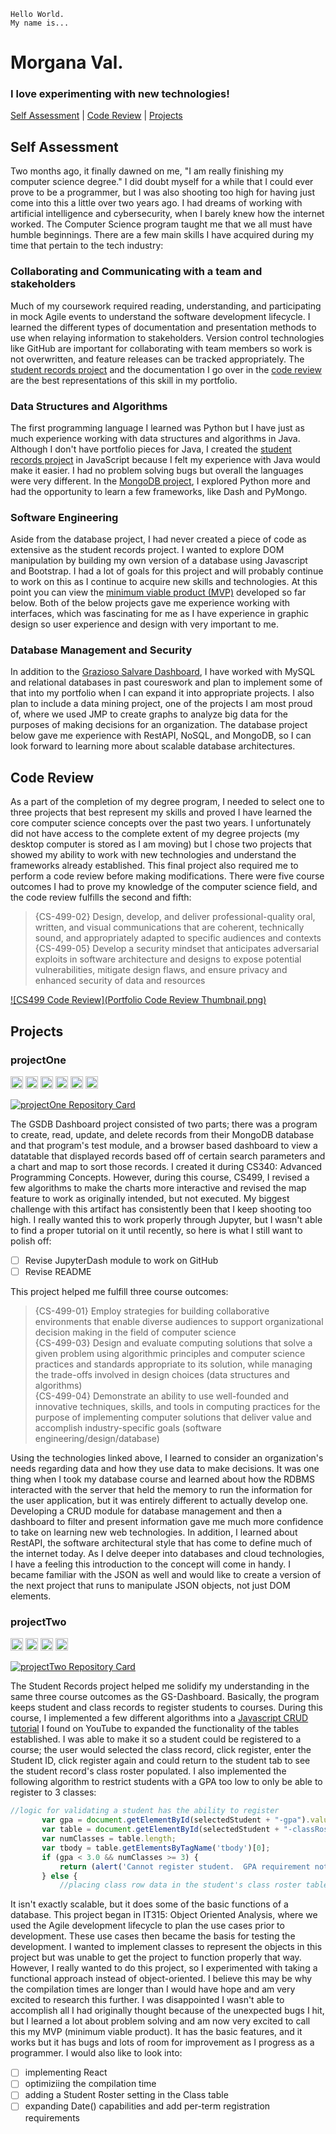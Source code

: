 ```
Hello World. 
My name is...
```
# Morgana Val.
### I love experimenting with new technologies!

[Self Assessment](#self-assessment) | [Code Review](#code-review) | [Projects](#projects) 

## Self Assessment

Two months ago, it finally dawned on me, "I am really finishing my computer science degree." I did doubt myself for a while that I could ever prove to be a programmer, but I was also shooting too high for having just come into this a little over two years ago.  I had dreams of working with artificial intelligence and cybersecurity, when I barely knew how the internet worked.  The Computer Science program taught me that we all must have humble beginnings. There are a few main skills I have acquired during my time that pertain to the tech industry:

### Collaborating and Communicating with a team and stakeholders
Much of my coursework required reading, understanding, and participating in mock Agile events to understand the software development lifecycle.  I learned the different types of documentation and presentation methods to use when relaying information to stakeholders.  Version control technologies like GitHub are important for collaborating with team members so work is not overwritten, and feature releases can be tracked appropriately.  The [student records project](#projecttwo) and the documentation I go over in the [code review](#code-review) are the best representations of this skill in my portfolio.

### Data Structures and Algorithms
The first programming language I learned was Python but I have just as much experience working with data structures and algorithms in Java.  Although I don't have portfolio pieces for Java, I created the [student records project](#projecttwo) in JavaScript because I felt my experience with Java would make it easier.  I had no problem solving bugs but overall the languages were very different. In the [MongoDB project](#projectone), I explored Python more and had the opportunity to learn a few frameworks, like Dash and PyMongo.  

### Software Engineering
Aside from the database project, I had never created a piece of code as extensive as the student records project.  I wanted to explore DOM manipulation by building my own version of a database using Javascript and Bootstrap.  I had a lot of goals for this project and will probably continue to work on this as I continue to acquire new skills and technologies.  At this point you can view the [minimum viable product (MVP)](#projecttwo) developed so far below.  Both of the below projects gave me experience working with interfaces, which was fascinating for me as I have experience in graphic design so user experience and design with very important to me.  

### Database Management and Security
In addition to the [Grazioso Salvare Dashboard](#projectone), I have worked with MySQL and relational databases in past coureswork and plan to implement some of that into my portfolio when I can expand it into appropriate projects.  I also plan to include a data mining project, one of the projects I am most proud of, where we used JMP to create graphs to analyze big data for the purposes of making decisions for an organization.  The database project below gave me experience with RestAPI, NoSQL, and MongoDB, so I can look forward to learning more about scalable database architectures.

## Code Review
As a part of the completion of my degree program, I needed to select one to three projects that best represent my skills and proved I have learned the core computer science concepts over the past two years.  I unfortunately did not have access to the complete extent of my degree projects (my desktop computer is stored as I am moving) but I chose two projects that showed my ability to work with new technologies and understand the frameworks already established.  This final project also required me to perform a code review before making modifications.  There were five course outcomes I had to prove my knowledge of the computer science field, and the code review fulfills the second and fifth:

> {CS-499-02} Design, develop, and deliver professional-quality oral, written, and visual communications that are coherent, technically sound,
and appropriately adapted to specific audiences and contexts <br/>
> {CS-499-05} Develop a security mindset that anticipates adversarial exploits in software architecture and designs to expose potential vulnerabilities,
mitigate design flaws, and ensure privacy and enhanced security of data and resources 

[![CS499 Code Review](Portfolio Code Review Thumbnail.png)](https://www.loom.com/share/58fb4ee2a6bd4f29b211d4e682f31f07?sharedAppSource=personal_library "CS499 Github Pages Portfolio Code Review")


## Projects
### projectOne
[<img height="20" width="20" src="https://cdn.jsdelivr.net/npm/simple-icons@v5/icons/python.svg" />](python.org)  [<img height="20" width="20" src="https://cdn.jsdelivr.net/npm/simple-icons@v5/icons/mongodb.svg" />](mongodb.com)  [<img height="20" width="20" src="https://cdn.jsdelivr.net/npm/simple-icons@v5/icons/json.svg" />](https://www.json.org)  [<img height="20" width="20" src="https://cdn.jsdelivr.net/npm/simple-icons@v5/icons/numpy.svg" />](numpy.org) 
 [<img height="20" width="20" src="https://cdn.jsdelivr.net/npm/simple-icons@v5/icons/pandas.svg" />](pandas.pydata.org)  [<img height="20" width="20" src="https://cdn.jsdelivr.net/npm/simple-icons@v5/icons/plotly.svg" />](plotly.com/dash/)<br/>   


[![projectOne Repository Card](https://github-readme-stats.vercel.app/api/pin/?username=morgval&repo=GS-Dashboard)](https://github.com/morgval/GS-Dashboard)

The GSDB Dashboard project consisted of two parts; there was a program to create, read, update, and delete records from their MongoDB database and that program's test module, and a browser based dashboard to view a datatable that displayed records based off of certain search parameters and a chart and map to sort those records.  I created it during CS340: Advanced Programming Concepts.  However, during this course, CS499, I revised a few algorithms to make the charts more interactive and revised the map feature to work as originally intended, but not executed.  My biggest challenge with this artifact has consistently been that I keep shooting too high. I really wanted this to work properly through Jupyter, but I wasn't able to find a proper tutorial on it until recently, so here is what I still want to polish off:

- [ ] Revise JupyterDash module to work on GitHub
- [ ] Revise README

This project helped me fulfill three course outcomes:

> {CS-499-01} Employ strategies for building collaborative environments that enable diverse audiences to support organizational decision
making in the field of computer science <br/>
> {CS-499-03} Design and evaluate computing solutions that solve a given problem using algorithmic principles and computer science practices and
standards appropriate to its solution, while managing the trade-offs involved in design choices (data structures and algorithms) <br/>
> {CS-499-04} Demonstrate an ability to use well-founded and innovative techniques, skills, and tools in computing practices for the purpose of
implementing computer solutions that deliver value and accomplish industry-specific goals (software engineering/design/database) 

Using the technologies linked above, I learned to consider an organization's needs regarding data and how they use data to make decisions. It was one thing when I took my database course and learned about how the RDBMS interacted with the server that held the memory to run the information for the user application, but it was entirely different to actually develop one.  Developing a CRUD module for database management and then a dashboard to filter and present information gave me much more confidence to take on learning new web technologies.  In addition, I learned about RestAPI, the software architectural style that has come to define much of the internet today.  As I delve deeper into databases and cloud technologies, I have a feeling this introduction to the concept will come in handy.  I became familiar with the JSON as well and would like to create a version of the next project that runs to manipulate JSON objects, not just DOM elements.

### projectTwo
[<img height="20" width="20" src="https://cdn.jsdelivr.net/npm/simple-icons@v5/icons/html5.svg" />](https://developer.mozilla.org/en-US/docs/Web/HTML)  [<img height="20" width="20" src="https://cdn.jsdelivr.net/npm/simple-icons@v5/icons/javascript.svg" />](javascript.com)  [<img height="20" width="20" src="https://cdn.jsdelivr.net/npm/simple-icons@v5/icons/bootstrap.svg" />](getbootstrap.com)  [<img height="20" width="20" src="https://cdn.jsdelivr.net/npm/simple-icons@v5/icons/jquery.svg" />](jquery.com)<br/>   


[![projectTwo Repository Card](https://github-readme-stats.vercel.app/api/pin/?username=morgval&repo=Student-Records-Dashboard)](https://github.com/morgval/Student-Records-Dashboard)

The Student Records project helped me solidify my understanding in the same three course outcomes as the GS-Dashboard. Basically, the program keeps student and class records to register students to courses.  During this course, I implemented a few different algorithms into a [Javascript CRUD tutorial](https://youtu.be/-rNQeJi3Wp4) I found on YouTube to expanded the functionality of the tables established.  I was able to make it so a student could be registered to a course; the user would selected the class record, click register, enter the Student ID, click register again and could return to the student tab to see the student record's class roster populated.  I also implemented the following algorithm to restrict students with a GPA too low to only be able to register to 3 classes:

```javascript
//logic for validating a student has the ability to register
       var gpa = document.getElementById(selectedStudent + "-gpa").value; //get GPA data for student (in fourth column)
       var table = document.getElementById(selectedStudent + "-classRoster");
       var numClasses = table.length;
       var tbody = table.getElementsByTagName('tbody')[0];
       if (gpa < 3.0 && numClasses >= 3) {
           return (alert('Cannot register student.  GPA requirement not met.'))
       } else {
           //placing class row data in the student's class roster table
```

It isn't exactly scalable, but it does some of the basic functions of a database. This project began in IT315: Object Oriented Analysis, where we used the Agile development lifecycle to plan the use cases prior to development.  These use cases then became the basis for testing the development. I wanted to implement classes to represent the objects in this project but was unable to get the project to function properly that way.  However, I really wanted to do this project, so I experimented with taking a functional approach instead of object-oriented.  I believe this may be why the compilation times are longer than I would have hope and am very excited to research this further.  I was disappointed I wasn't able to accomplish all I had originally thought because of the unexpected bugs I hit, but I learned a lot about problem solving and am now very excited to call this my MVP (minimum viable product).  It has the basic features, and it works but it has bugs and lots of room for improvement as I progress as a programmer.   I would also like to look into:

- [ ] implementing React
- [ ] optimiziing the compilation time
- [ ] adding a Student Roster setting in the Class table
- [ ] expanding Date() capabilities and add per-term registration requirements
